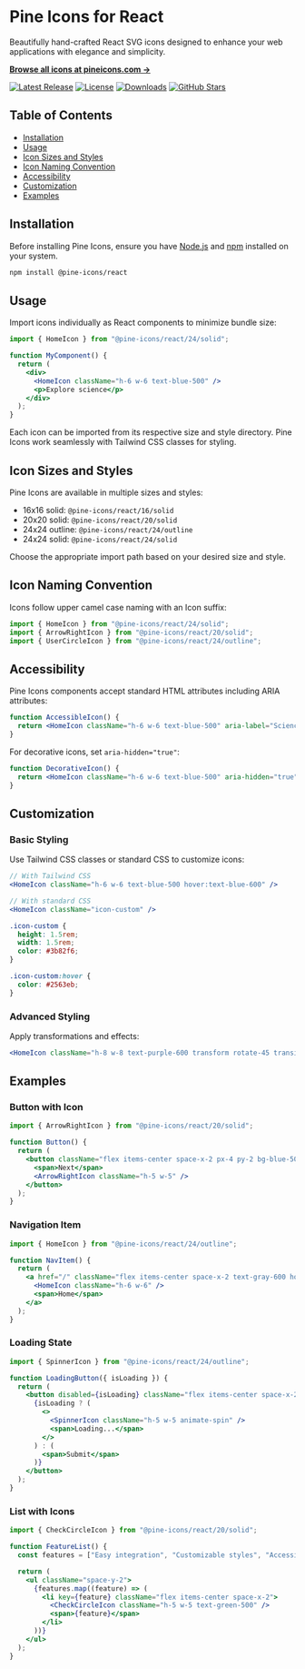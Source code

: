 # Pine Icons for React

Beautifully hand-crafted React SVG icons designed to enhance your web applications with elegance and simplicity.

[**Browse all icons at pineicons.com →**](https://pineicons.com)

[![Latest Release](https://img.shields.io/npm/v/@pine-icons/react)](https://github.com/pine-icons/pine-icons/releases)
[![License](https://img.shields.io/npm/l/@pine-icons/react.svg)](https://github.com/pine-icons/pine-icons/blob/master/LICENSE)
[![Downloads](https://img.shields.io/npm/dm/@pine-icons/react)](https://www.npmjs.com/package/@pine-icons/react)
[![GitHub Stars](https://img.shields.io/github/stars/pine-icons/pine-icons)](https://github.com/pine-icons/pine-icons)

## Table of Contents

- [Installation](#installation)
- [Usage](#usage)
- [Icon Sizes and Styles](#icon-sizes-and-styles)
- [Icon Naming Convention](#icon-naming-convention)
- [Accessibility](#accessibility)
- [Customization](#customization)
- [Examples](#examples)

## Installation

Before installing Pine Icons, ensure you have [Node.js](https://nodejs.org/) and [npm](https://www.npmjs.com/) installed on your system.

```sh
npm install @pine-icons/react
```

## Usage

Import icons individually as React components to minimize bundle size:

```jsx
import { HomeIcon } from "@pine-icons/react/24/solid";

function MyComponent() {
  return (
    <div>
      <HomeIcon className="h-6 w-6 text-blue-500" />
      <p>Explore science</p>
    </div>
  );
}
```

Each icon can be imported from its respective size and style directory. Pine Icons work seamlessly with Tailwind CSS classes for styling.

## Icon Sizes and Styles

Pine Icons are available in multiple sizes and styles:

- 16x16 solid: `@pine-icons/react/16/solid`
- 20x20 solid: `@pine-icons/react/20/solid`
- 24x24 outline: `@pine-icons/react/24/outline`
- 24x24 solid: `@pine-icons/react/24/solid`

Choose the appropriate import path based on your desired size and style.

## Icon Naming Convention

Icons follow upper camel case naming with an Icon suffix:

```jsx
import { HomeIcon } from "@pine-icons/react/24/solid";
import { ArrowRightIcon } from "@pine-icons/react/20/solid";
import { UserCircleIcon } from "@pine-icons/react/24/outline";
```

## Accessibility

Pine Icons components accept standard HTML attributes including ARIA attributes:

```jsx
function AccessibleIcon() {
  return <HomeIcon className="h-6 w-6 text-blue-500" aria-label="Science experiment" role="img" />;
}
```

For decorative icons, set `aria-hidden="true"`:

```jsx
function DecorativeIcon() {
  return <HomeIcon className="h-6 w-6 text-blue-500" aria-hidden="true" />;
}
```

## Customization

### Basic Styling

Use Tailwind CSS classes or standard CSS to customize icons:

```jsx
// With Tailwind CSS
<HomeIcon className="h-6 w-6 text-blue-500 hover:text-blue-600" />

// With standard CSS
<HomeIcon className="icon-custom" />
```

```css
.icon-custom {
  height: 1.5rem;
  width: 1.5rem;
  color: #3b82f6;
}

.icon-custom:hover {
  color: #2563eb;
}
```

### Advanced Styling

Apply transformations and effects:

```jsx
<HomeIcon className="h-8 w-8 text-purple-600 transform rotate-45 transition-all duration-300 hover:scale-110" />
```

## Examples

### Button with Icon

```jsx
import { ArrowRightIcon } from "@pine-icons/react/20/solid";

function Button() {
  return (
    <button className="flex items-center space-x-2 px-4 py-2 bg-blue-500 text-white rounded-lg hover:bg-blue-600">
      <span>Next</span>
      <ArrowRightIcon className="h-5 w-5" />
    </button>
  );
}
```

### Navigation Item

```jsx
import { HomeIcon } from "@pine-icons/react/24/outline";

function NavItem() {
  return (
    <a href="/" className="flex items-center space-x-2 text-gray-600 hover:text-gray-900">
      <HomeIcon className="h-6 w-6" />
      <span>Home</span>
    </a>
  );
}
```

### Loading State

```jsx
import { SpinnerIcon } from "@pine-icons/react/24/outline";

function LoadingButton({ isLoading }) {
  return (
    <button disabled={isLoading} className="flex items-center space-x-2 px-4 py-2 bg-blue-500 text-white rounded-lg">
      {isLoading ? (
        <>
          <SpinnerIcon className="h-5 w-5 animate-spin" />
          <span>Loading...</span>
        </>
      ) : (
        <span>Submit</span>
      )}
    </button>
  );
}
```

### List with Icons

```jsx
import { CheckCircleIcon } from "@pine-icons/react/20/solid";

function FeatureList() {
  const features = ["Easy integration", "Customizable styles", "Accessibility support"];

  return (
    <ul className="space-y-2">
      {features.map((feature) => (
        <li key={feature} className="flex items-center space-x-2">
          <CheckCircleIcon className="h-5 w-5 text-green-500" />
          <span>{feature}</span>
        </li>
      ))}
    </ul>
  );
}
```
